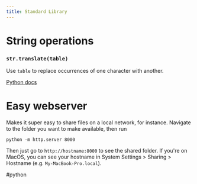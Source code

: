 ```yaml
---
title: Standard Library
---
```

# String operations
### `str.translate(table)`
Use `table` to replace occurrences of one character with another.

[Python docs](https://docs.python.org/3/library/stdtypes.html#str.replace)

# Easy webserver

Makes it super easy to share files on a local network, for instance. Navigate to the folder you want to make available, then run

```shell
python -m http.server 8000
```

Then just go to `http://hostname:8000` to see the shared folder. If you're on MacOS, you can see your hostname in System Settings > Sharing > Hostname (e.g. `My-MacBook-Pro.local`).

#python
